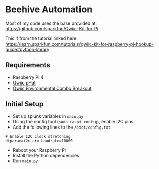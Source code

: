 # Beehive Automation

Most of my code uses the base provided at: https://github.com/sparkfun/Qwiic-Kit-for-Pi

This if from the tutorial linked here: https://learn.sparkfun.com/tutorials/qwiic-kit-for-raspberry-pi-hookup-guide#python-library

## Requirements

- Raspberry Pi 4
- [Qwiic pHat](https://www.sparkfun.com/products/15945)
- [Qwiic Environmental Combo Breakout](https://www.sparkfun.com/products/14348)

## Initial Setup

- Set up splunk variables in `main.py`
- Using the config tool (`sudo raspi-config`), enable I2C pins.
- Add the following lines to the `/boot/config.txt`:
```
# Enable I2C clock stretching
dtparam=i2c_arm_baudrate=10000
```
- Reboot your Raspberry Pi
- Install the Python dependencies
- Run `main.py`